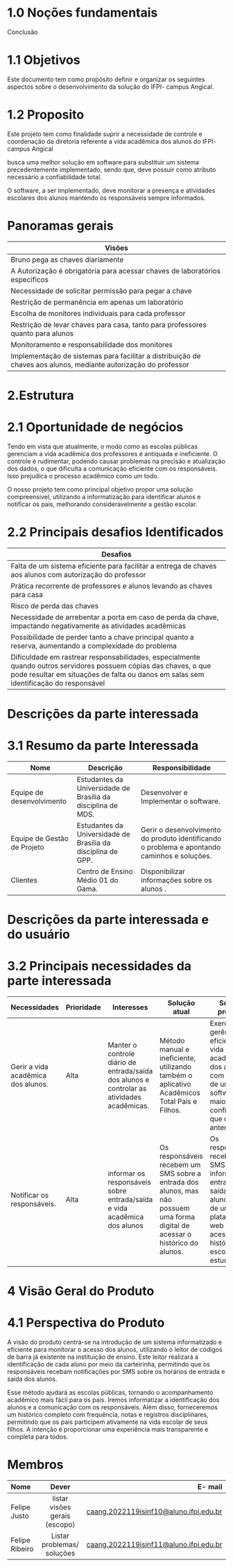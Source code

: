 # 1.0 Noções fundamentais
  Conclusão

# 1.1 Objetivos

Este documento tem como propósito definir e organizar os seguintes aspectos sobre o desenvolvimento da solução do IFPI- campus Angical.

# 1.2 Proposito
Este projeto tem como finalidade suprir a necessidade de controle e coordenação da diretoria referente a vida acadêmica dos alunos do IFPI- campus Angical

busca uma melhor solução em software para substituir um sistema precedentemente implementado, sendo que, deve possuir como atributo necessário a confiabilidade total.

O software, a ser implementado, deve monitorar a presença e atividades escolares dos alunos mantendo os responsáveis sempre informados.

# Panoramas gerais

| Visões  |
| --------------|
| Bruno pega as chaves diariamente |
| A Autorização é obrigatória para acessar chaves de laboratórios específicos |
| Necessidade de solicitar permissão para pegar a chave |
| Restrição de permanência em apenas um laboratório |
| Escolha de monitores individuais para cada professor |
| Restrição de levar chaves para casa, tanto para professores quanto para alunos |
| Monitoramento e responsabilidade dos monitores |
| Implementação de sistemas para facilitar a distribuição de chaves aos alunos, mediante autorização do professor |

# 2.Estrutura
# 2.1 Oportunidade de negócios
Tendo em vista que atualmente, o modo como as escolas públicas gerenciam a vida acadêmica dos professores é antiquada e ineficiente. O controle é rudimentar, podendo causar problemas na precisão e atualização dos dados, o que dificulta a comunicação eficiente com os responsáveis. Isso prejudica o processo acadêmico como um todo.

O nosso projeto tem como principal objetivo propor uma solução compreensivel, utilizando a informatização para identificar alunos e notificar os pais, melhorando consideravelmente a gestão escolar.

# 2.2 Principais desafios Identificados
| Desafios |
|--------------|
|Falta de um sistema eficiente para facilitar a entrega de chaves aos alunos com autorização do professor|
|Prática recorrente de professores e alunos levando as chaves para casa|
|Risco de perda das chaves|
|Necessidade de arrebentar a porta em caso de perda da chave, impactando negativamente as atividades acadêmicas|
|Possibilidade de perder tanto a chave principal quanto a reserva, aumentando a complexidade do problema|
|Dificuldade em rastrear responsabilidades, especialmente quando outros servidores possuem cópias das chaves, o que pode resultar em situações de falta ou danos em salas sem identificação do responsável

# Descrições da parte interessada 
# 3.1 Resumo da parte Interessada 
| Nome | Descrição | Responsibilidade
| --- | --- | --- |
| Equipe de desenvolvimento| Estudantes da Universidade de Brasília da disciplina de MDS.| Desenvolver e Implementar o software.
| Equipe de Gestão de Projeto | Estudantes da Universidade de Brasília da disciplina de GPP. | Gerir o desenvolvimento do produto identificando o problema e apontando caminhos e soluções.
| Clientes | Centro de Ensino Médio 01 do Gama. | Disponibilizar informações sobre os alunos .

# Descrições da parte interessada e do usuário 

# 3.2 Principais necessidades da parte interessada
| Necessidades | Prioridade | Interesses | Solução atual | Solução proposta
| ------------- | ------------- | ------------- | ------------- | -------------
| Gerir a vida acadêmica dos alunos. | Alta  | Manter o controle diário de entrada/saída dos alunos e controlar as atividades acadêmicas. | Método manual e ineficiente, utilizando também o aplicativo Acadêmicos Total Pais e Filhos. | Exercer uma gerência mais eficiente da vida acadêmica dos alunos com o auxílio de um software com maior confiabilidade que o sistema anterior.
| Notificar os responsáveis.  | Alta  | informar os responsáveis sobre entrada/saída e vida acadêmica dos alunos | Os responsáveis recebem um SMS sobre a entrada dos alunos, mas não possuem uma forma digital de acessar o histórico do alunos. | Os responsáveis receberão um SMS informando a entrada e saída do aluno, além de uma plataforma web para acessar o histórico escolar do estudante.

# 4 Visão Geral do Produto
# 4.1 Perspectiva do Produto
A visão do produto centra-se na introdução de um sistema informatizado e eficiente para monitorar o acesso dos alunos, utilizando o leitor de códigos de barra já existente na instituição de ensino. Este leitor realizará a identificação de cada aluno por meio da carteirinha, permitindo que os responsáveis recebam notificações por SMS sobre os horários de entrada e saída dos alunos.

Esse método ajudará as escolas públicas, tornando o acompanhamento acadêmico mais fácil para os pais. Iremos informatizar a identificação dos alunos e a comunicação com os responsáveis. Além disso, forneceremos um histórico completo com frequência, notas e registros disciplinares, permitindo que os pais participem ativamente na vida escolar de seus filhos. A intenção é proporcionar uma experiência mais transparente e completa para todos. 

# Membros
| Nome | Dever |  E- mail | 
| :---         |     :---:      |          ---: |
| Felipe Justo | listar visões gerais (escopo)     | caang.2022119isinf10@aluno.ifpi.edu.br   | 
| Felipe Ribeiro | Listar problemas/ soluções  | caang.2022119isinf11@aluno.ifpi.edu.br     | 
